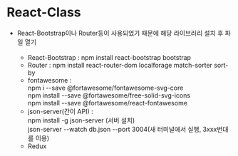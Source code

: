 # React-Class

* React-Bootstrap이나 Router등이 사용되었기 때문에 해당 라이브러리 설치 후 파일 열기 </br></br>
  - React-Bootstrap : npm install react-bootstrap bootstrap
  - Router : npm install react-router-dom localforage match-sorter sort-by
  - fontawesome : </br>
    npm i --save @fortawesome/fontawesome-svg-core </br>
    npm install --save @fortawesome/free-solid-svg-icons </br>
    npm install --save @fortawesome/react-fontawesome </br>
  - json-server(간이 API) : </br>
    npm install -g json-server (서버 설치) </br>
    json-server --watch db.json --port 3004(새 터미널에서 실행, 3xxx번대를 이용)
  - Redux
